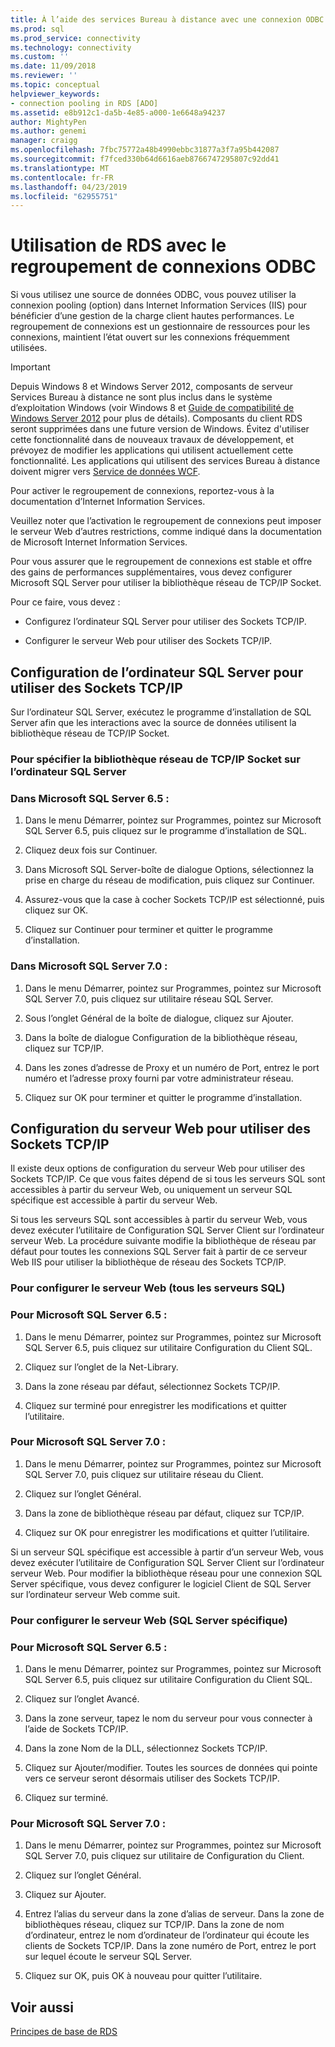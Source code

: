 ```yaml
---
title: À l’aide des services Bureau à distance avec une connexion ODBC mise en pool | Microsoft Docs
ms.prod: sql
ms.prod_service: connectivity
ms.technology: connectivity
ms.custom: ''
ms.date: 11/09/2018
ms.reviewer: ''
ms.topic: conceptual
helpviewer_keywords:
- connection pooling in RDS [ADO]
ms.assetid: e8b912c1-da5b-4e85-a000-1e6648a94237
author: MightyPen
ms.author: genemi
manager: craigg
ms.openlocfilehash: 7fbc75772a48b4990ebbc31877a3f7a95b442087
ms.sourcegitcommit: f7fced330b64d6616aeb8766747295807c92dd41
ms.translationtype: MT
ms.contentlocale: fr-FR
ms.lasthandoff: 04/23/2019
ms.locfileid: "62955751"
---
```

# <a name="using-rds-with-odbc-connection-pooling"></a>Utilisation de RDS avec le regroupement de connexions ODBC
Si vous utilisez une source de données ODBC, vous pouvez utiliser la connexion pooling (option) dans Internet Information Services (IIS) pour bénéficier d’une gestion de la charge client hautes performances. Le regroupement de connexions est un gestionnaire de ressources pour les connexions, maintient l’état ouvert sur les connexions fréquemment utilisées.  
  
> [!IMPORTANT]
>  Depuis Windows 8 et Windows Server 2012, composants de serveur Services Bureau à distance ne sont plus inclus dans le système d’exploitation Windows (voir Windows 8 et [Guide de compatibilité de Windows Server 2012](https://www.microsoft.com/download/details.aspx?id=27416) pour plus de détails). Composants du client RDS seront supprimées dans une future version de Windows. Évitez d'utiliser cette fonctionnalité dans de nouveaux travaux de développement, et prévoyez de modifier les applications qui utilisent actuellement cette fonctionnalité. Les applications qui utilisent des services Bureau à distance doivent migrer vers [Service de données WCF](https://go.microsoft.com/fwlink/?LinkId=199565).  
  
 Pour activer le regroupement de connexions, reportez-vous à la documentation d’Internet Information Services.  
  
 Veuillez noter que l’activation le regroupement de connexions peut imposer le serveur Web d’autres restrictions, comme indiqué dans la documentation de Microsoft Internet Information Services.  
  
 Pour vous assurer que le regroupement de connexions est stable et offre des gains de performances supplémentaires, vous devez configurer Microsoft SQL Server pour utiliser la bibliothèque réseau de TCP/IP Socket.  
  
 Pour ce faire, vous devez :  
  
-   Configurez l’ordinateur SQL Server pour utiliser des Sockets TCP/IP.  
  
-   Configurer le serveur Web pour utiliser des Sockets TCP/IP.  
  
## <a name="configuring-the-sql-server-computer-to-use-tcpip-sockets"></a>Configuration de l’ordinateur SQL Server pour utiliser des Sockets TCP/IP  
 Sur l’ordinateur SQL Server, exécutez le programme d’installation de SQL Server afin que les interactions avec la source de données utilisent la bibliothèque réseau de TCP/IP Socket.  
  
### <a name="to-specify-the-tcpip-socket-network-library-on-the-sql-server-computer"></a>Pour spécifier la bibliothèque réseau de TCP/IP Socket sur l’ordinateur SQL Server  
  
### <a name="in-microsoft-sql-server-65"></a>Dans Microsoft SQL Server 6.5 :  
  
1.  Dans le menu Démarrer, pointez sur Programmes, pointez sur Microsoft SQL Server 6.5, puis cliquez sur le programme d’installation de SQL.  
  
2.  Cliquez deux fois sur Continuer.  
  
3.  Dans Microsoft SQL Server-boîte de dialogue Options, sélectionnez la prise en charge du réseau de modification, puis cliquez sur Continuer.  
  
4.  Assurez-vous que la case à cocher Sockets TCP/IP est sélectionné, puis cliquez sur OK.  
  
5.  Cliquez sur Continuer pour terminer et quitter le programme d’installation.  
  
### <a name="in-microsoft-sql-server-70"></a>Dans Microsoft SQL Server 7.0 :  
  
1.  Dans le menu Démarrer, pointez sur Programmes, pointez sur Microsoft SQL Server 7.0, puis cliquez sur utilitaire réseau SQL Server.  
  
2.  Sous l’onglet Général de la boîte de dialogue, cliquez sur Ajouter.  
  
3.  Dans la boîte de dialogue Configuration de la bibliothèque réseau, cliquez sur TCP/IP.  
  
4.  Dans les zones d’adresse de Proxy et un numéro de Port, entrez le port numéro et l’adresse proxy fourni par votre administrateur réseau.  
  
5.  Cliquez sur OK pour terminer et quitter le programme d’installation.  
  
## <a name="configuring-the-web-server-to-use-tcpip-sockets"></a>Configuration du serveur Web pour utiliser des Sockets TCP/IP  
 Il existe deux options de configuration du serveur Web pour utiliser des Sockets TCP/IP. Ce que vous faites dépend de si tous les serveurs SQL sont accessibles à partir du serveur Web, ou uniquement un serveur SQL spécifique est accessible à partir du serveur Web.  
  
 Si tous les serveurs SQL sont accessibles à partir du serveur Web, vous devez exécuter l’utilitaire de Configuration SQL Server Client sur l’ordinateur serveur Web. La procédure suivante modifie la bibliothèque de réseau par défaut pour toutes les connexions SQL Server fait à partir de ce serveur Web IIS pour utiliser la bibliothèque de réseau des Sockets TCP/IP.  
  
### <a name="to-configure-the-web-server-all-sql-servers"></a>Pour configurer le serveur Web (tous les serveurs SQL)  
  
### <a name="for-microsoft-sql-server-65"></a>Pour Microsoft SQL Server 6.5 :  
  
1.  Dans le menu Démarrer, pointez sur Programmes, pointez sur Microsoft SQL Server 6.5, puis cliquez sur utilitaire Configuration du Client SQL.  
  
2.  Cliquez sur l’onglet de la Net-Library.  
  
3.  Dans la zone réseau par défaut, sélectionnez Sockets TCP/IP.  
  
4.  Cliquez sur terminé pour enregistrer les modifications et quitter l’utilitaire.  
  
### <a name="for-microsoft-sql-server-70"></a>Pour Microsoft SQL Server 7.0 :  
  
1.  Dans le menu Démarrer, pointez sur Programmes, pointez sur Microsoft SQL Server 7.0, puis cliquez sur utilitaire réseau du Client.  
  
2.  Cliquez sur l’onglet Général.  
  
3.  Dans la zone de bibliothèque réseau par défaut, cliquez sur TCP/IP.  
  
4.  Cliquez sur OK pour enregistrer les modifications et quitter l’utilitaire.  
  
 Si un serveur SQL spécifique est accessible à partir d’un serveur Web, vous devez exécuter l’utilitaire de Configuration SQL Server Client sur l’ordinateur serveur Web. Pour modifier la bibliothèque réseau pour une connexion SQL Server spécifique, vous devez configurer le logiciel Client de SQL Server sur l’ordinateur serveur Web comme suit.  
  
### <a name="to-configure-the-web-server-a-specific-sql-server"></a>Pour configurer le serveur Web (SQL Server spécifique)  
  
### <a name="for-microsoft-sql-server-65"></a>Pour Microsoft SQL Server 6.5 :  
  
1.  Dans le menu Démarrer, pointez sur Programmes, pointez sur Microsoft SQL Server 6.5, puis cliquez sur utilitaire Configuration du Client SQL.  
  
2.  Cliquez sur l’onglet Avancé.  
  
3.  Dans la zone serveur, tapez le nom du serveur pour vous connecter à l’aide de Sockets TCP/IP.  
  
4.  Dans la zone Nom de la DLL, sélectionnez Sockets TCP/IP.  
  
5.  Cliquez sur Ajouter/modifier. Toutes les sources de données qui pointe vers ce serveur seront désormais utiliser des Sockets TCP/IP.  
  
6.  Cliquez sur terminé.  
  
### <a name="for-microsoft-sql-server-70"></a>Pour Microsoft SQL Server 7.0 :  
  
1.  Dans le menu Démarrer, pointez sur Programmes, pointez sur Microsoft SQL Server 7.0, puis cliquez sur utilitaire de Configuration du Client.  
  
2.  Cliquez sur l’onglet Général.  
  
3.  Cliquez sur Ajouter.  
  
4.  Entrez l’alias du serveur dans la zone d’alias de serveur. Dans la zone de bibliothèques réseau, cliquez sur TCP/IP. Dans la zone de nom d’ordinateur, entrez le nom d’ordinateur de l’ordinateur qui écoute les clients de Sockets TCP/IP. Dans la zone numéro de Port, entrez le port sur lequel écoute le serveur SQL Server.  
  
5.  Cliquez sur OK, puis OK à nouveau pour quitter l’utilitaire.  
  
## <a name="see-also"></a>Voir aussi  
 [Principes de base de RDS](../../../ado/guide/remote-data-service/rds-fundamentals.md)























